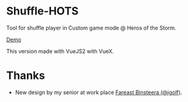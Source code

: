 # Shuffle-HOTS

Tool for shuffle player in Custom game mode @ Heros of the Storm.

<a href="http://ethaizone.github.io/Shuffle-HOTS/">Demo</a>

This version made with VueJS2 with VueX.

# Thanks

- New design by my senior at work place <a href="https://twitter.com/igolf">Fareast Binsteera (@igolf)</a>.